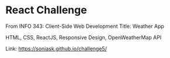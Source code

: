 # React Challenge

From INFO 343: Client-Side Web Development
Title: Weather App

HTML, CSS, ReactJS, Responsive Design, OpenWeatherMap API

Link: https://soniask.github.io/challenge5/